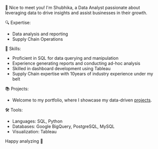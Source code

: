 👋 Nice to meet you! I'm Shubhika, a Data Analyst passionate about leveraging data to drive insights and assist businesses in their growth.

🔍 Expertise:
- Data analysis and reporting
- Supply Chain Operations

💼 Skills:
- Proficient in SQL for data querying and manipulation
- Experience generating reports and conducting ad-hoc analysis
- Skilled in dashboard development using Tableau
- Supply Chain expertise with 10years of industry experience under my belt

📚 Projects:
- Welcome to my portfolio, where I showcase my data-driven [projects](https://github.com/datatoolbelt/portfolio-project/blob/c7a8d428e689557063dd0babc9468f92fc3aceba/README.md).

🛠️ Tools:
- Languages: SQL, Python
- Databases: Google BigQuery, PostgreSQL, MySQL
- Visualization: Tableau

Happy analyzing 🎉
